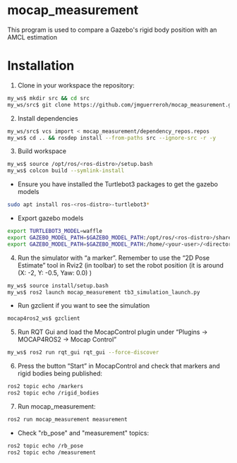 # mocap_measurement

This program is used to compare a Gazebo's rigid body position with an AMCL estimation

# Installation

1. Clone in your workspace the repository:
```bash
my_ws$ mkdir src && cd src
my_ws/src$ git clone https://github.com/jmguerreroh/mocap_measurement.git
```

2. Install dependencies
```bash
my_ws/src$ vcs import < mocap_measurement/dependency_repos.repos
my_ws$ cd .. && rosdep install --from-paths src --ignore-src -r -y
```

3. Build workspace
```bash
my_ws$ source /opt/ros/<ros-distro>/setup.bash
my_ws$ colcon build --symlink-install
```

   - Ensure you have installed the Turtlebot3 packages to get the gazebo models
```bash
sudo apt install ros-<ros-distro>-turtlebot3*
```
   - Export gazebo models
```bash
export TURTLEBOT3_MODEL=waffle
export GAZEBO_MODEL_PATH=$GAZEBO_MODEL_PATH:/opt/ros/<ros-distro>/share/turtlebot3_gazebo/models
export GAZEBO_MODEL_PATH=$GAZEBO_MODEL_PATH:/home/<your-user>/<directory>/install/gazebo_mocap_plugin/share/gazebo_mocap_plugin/models/
```

4. Run the simulator with “a marker”. Remember to use the “2D Pose Estimate” tool in Rviz2 (in toolbar) to set the robot position (it is around (X: -2, Y: -0.5, Yaw: 0.0) )
```bash
my_ws$ source install/setup.bash
my_ws$ ros2 launch mocap_measurement tb3_simulation_launch.py
```

   - Run gzclient if you want to see the simulation
```bash
mocap4ros2_ws$ gzclient
```


5. Run RQT Gui and load the MocapControl plugin under “Plugins -> MOCAP4ROS2 -> Mocap Control”
```bash
my_ws$ ros2 run rqt_gui rqt_gui --force-discover
```

6. Press the button “Start” in MocapControl and check that markers and rigid bodies being published:
```bash
ros2 topic echo /markers
ros2 topic echo /rigid_bodies
```

7. Run mocap_measurement:
```bash
ros2 run mocap_measurement measurement
```

   - Check "rb_pose" and "measurement" topics:
```bash
ros2 topic echo /rb_pose
ros2 topic echo /measurement
```